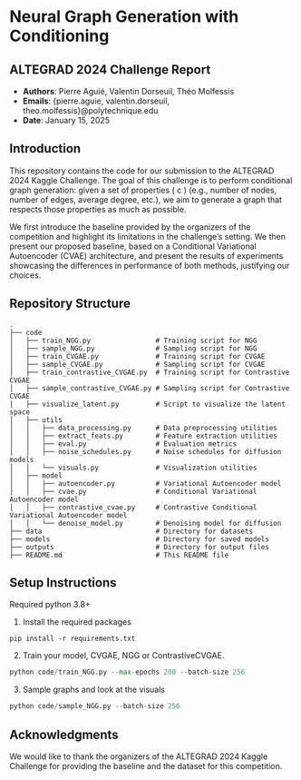 # Neural Graph Generation with Conditioning
## ALTEGRAD 2024 Challenge Report
- **Authors**: Pierre Aguié, Valentin Dorseuil, Théo Molfessis
- **Emails**: {pierre.aguie, valentin.dorseuil, theo.molfessis}@polytechnique.edu
- **Date**: January 15, 2025

## Introduction
This repository contains the code for our submission to the ALTEGRAD 2024 Kaggle Challenge. The goal of this challenge is to perform conditional graph generation: given a set of properties ( c ) (e.g., number of nodes, number of edges, average degree, etc.), we aim to generate a graph that respects those properties as much as possible.

We first introduce the baseline provided by the organizers of the competition and highlight its limitations in the challenge’s setting. We then present our proposed baseline, based on a Conditional Variational Autoencoder (CVAE) architecture, and present the results of experiments showcasing the differences in performance of both methods, justifying our choices.

## Repository Structure
```
.
├── code
│   ├── train_NGG.py                # Training script for NGG
│   ├── sample_NGG.py               # Sampling script for NGG
│   ├── train_CVGAE.py              # Training script for CVGAE
│   ├── sample_CVGAE.py             # Sampling script for CVGAE
│   ├── train_contrastive_CVGAE.py  # Training script for Contrastive CVGAE
│   ├── sample_contrastive_CVGAE.py # Sampling script for Contrastive CVGAE
│   ├── visualize_latent.py         # Script to visualize the latent space
│   ├── utils
│   │   ├── data_processing.py      # Data preprocessing utilities
│   │   ├── extract_feats.py        # Feature extraction utilities
│   │   ├── eval.py                 # Evaluation metrics
│   │   ├── noise_schedules.py      # Noise schedules for diffusion models
│   │   └── visuals.py              # Visualization utilities
│   ├── model
│   │   ├── autoencoder.py          # Variational Autoencoder model
│   │   ├── cvae.py                 # Conditional Variational Autoencoder model
│   │   ├── contrastive_cvae.py     # Contrastive Conditional Variational Autoencoder model
│   │   └── denoise_model.py        # Denoising model for diffusion
├── data                            # Directory for datasets
├── models                          # Directory for saved models
├── outputs                         # Directory for output files
├── README.md                       # This README file
```

## Setup Instructions
Required python 3.8+
1. Install the required packages
```
pip install -r requirements.txt 
```

2. Train your model, CVGAE, NGG or ContrastiveCVGAE.
```python
python code/train_NGG.py --max-epochs 200 --batch-size 256
```

3. Sample graphs and look at the visuals
```python
python code/sample_NGG.py --batch-size 256
```


## Acknowledgments
We would like to thank the organizers of the ALTEGRAD 2024 Kaggle Challenge for providing the baseline and the dataset for this competition.

